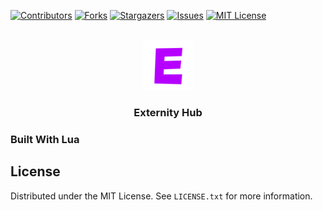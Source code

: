 [![Contributors][contributors-shield]][contributors-url]
[![Forks][forks-shield]][forks-url]
[![Stargazers][stars-shield]][stars-url]
[![Issues][issues-shield]][issues-url]
[![MIT License][license-shield]][license-url]



<!-- PROJECT LOGO -->
<br />
<div align="center">
  <a href="https://github.com/othneildrew/Best-README-Template">
    <img src="Externity Hub.png" alt="Logo" width="80" height="80">
  </a>

  <h3 align="center">Externity Hub</h3>
</div>

### Built With Lua


<!-- LICENSE -->
## License

Distributed under the MIT License. See `LICENSE.txt` for more information.



<!-- MARKDOWN LINKS & IMAGES -->
<!-- https://www.markdownguide.org/basic-syntax/#reference-style-links -->
[contributors-shield]: https://img.shields.io/github/contributors/PServerYT/ExternityHub.svg?style=for-the-badge
[contributors-url]: https://github.com/othneildrew/PServerYT/ExternityHub/graphs/contributors
[forks-shield]: https://img.shields.io/github/forks/PServerYT/ExternityHub.svg?style=for-the-badge
[forks-url]: https://github.com/PServerYT/ExternityHub/network/members
[stars-shield]: https://img.shields.io/github/stars/PServerYT/ExternityHub.svg?style=for-the-badge
[stars-url]: https://github.com/PServerYT/ExternityHub/stargazers
[issues-shield]: https://img.shields.io/github/issues/PServerYT/ExternityHub.svg?style=for-the-badge
[issues-url]: https://github.com/PServerYT/ExternityHub/issues
[license-shield]: https://img.shields.io/github/license/PServerYT/ExternityHub.svg?style=for-the-badge
[license-url]: https://github.com/PServerYT/ExternityHub/blob/master/LICENSE.txt
[Next.js]: https://img.shields.io/badge/next.js-000000?style=for-the-badge&logo=nextdotjs&logoColor=white
[Next-url]: https://nextjs.org/
[React.js]: https://img.shields.io/badge/React-20232A?style=for-the-badge&logo=react&logoColor=61DAFB
[React-url]: https://reactjs.org/
[Vue.js]: https://img.shields.io/badge/Vue.js-35495E?style=for-the-badge&logo=vuedotjs&logoColor=4FC08D
[Vue-url]: https://vuejs.org/
[Angular.io]: https://img.shields.io/badge/Angular-DD0031?style=for-the-badge&logo=angular&logoColor=white
[Angular-url]: https://angular.io/
[Svelte.dev]: https://img.shields.io/badge/Svelte-4A4A55?style=for-the-badge&logo=svelte&logoColor=FF3E00
[Svelte-url]: https://svelte.dev/
[Laravel.com]: https://img.shields.io/badge/Laravel-FF2D20?style=for-the-badge&logo=laravel&logoColor=white
[Laravel-url]: https://laravel.com
[Bootstrap.com]: https://img.shields.io/badge/Bootstrap-563D7C?style=for-the-badge&logo=bootstrap&logoColor=white
[Bootstrap-url]: https://getbootstrap.com
[JQuery.com]: https://img.shields.io/badge/jQuery-0769AD?style=for-the-badge&logo=jquery&logoColor=white
[JQuery-url]: https://jquery.com 
